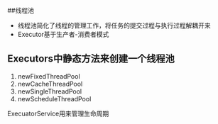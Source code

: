 ##线程池
* 线程池简化了线程的管理工作，将任务的提交过程与执行过程解耦开来
* Executor基于生产者-消费者模式

## Executors中静态方法来创建一个线程池
1. newFixedThreadPool
2. newCacheThreadPool
3. newSingleThreadPool
4. newScheduleThreadPool

ExecuatorService用来管理生命周期
